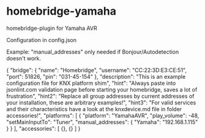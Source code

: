 # homebridge-yamaha
homebridge-plugin for Yamaha AVR

Configuration in config.json

Example:
"manual_addresses" only needed if Bonjour/Autodetection doesn't work.


{
    "bridge": {
        "name": "Homebridge",
        "username": "CC:22:3D:E3:CE:51",
        "port": 51826,
        "pin": "031-45-154"
    },
    "description": "This is an example configuration file for KNX platform shim",
    "hint": "Always paste into jsonlint.com validation page before starting your homebridge, saves a lot of frustration",
    "hint2": "Replace all group addresses by current addresses of your installation, these are arbitrary examples!",
    "hint3": "For valid services and their characteristics have a look at the knxdevice.md file in folder accessories!",
    "platforms": [
        {
            "platform": "YamahaAVR",
            "play_volume": -48,
            "setMainInputTo": "Tuner",
            "manual_addresses": {
                "Yamaha": "192.168.1.115"
            }
        }
    ],
    "accessories": [
        {},
        {}
    ]
}
